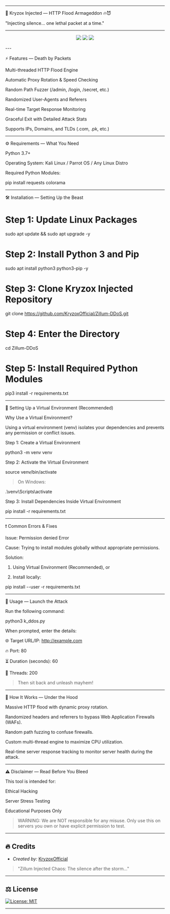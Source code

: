 


---

🚀 Kryzox Injected — HTTP Flood Armageddon 🔥😈

"Injecting silence... one lethal packet at a time."


---

<p align="center">
  <img src="https://img.shields.io/badge/Python-3.7+-blue?style=for-the-badge" />
  <img src="https://img.shields.io/badge/Platform-Linux-important?style=for-the-badge" />
  <img src="https://img.shields.io/badge/License-MIT-green?style=for-the-badge" />
</p>
---

⚡ Features — Death by Packets

Multi-threaded HTTP Flood Engine

Automatic Proxy Rotation & Speed Checking

Random Path Fuzzer (/admin, /login, /secret, etc.)

Randomized User-Agents and Referers

Real-time Target Response Monitoring

Graceful Exit with Detailed Attack Stats

Supports IPs, Domains, and TLDs (.com, .pk, etc.)



---

⚙ Requirements — What You Need

Python 3.7+

Operating System: Kali Linux / Parrot OS / Any Linux Distro

Required Python Modules:

pip install requests colorama



---

🛠 Installation — Setting Up the Beast

# Step 1: Update Linux Packages
sudo apt update && sudo apt upgrade -y

# Step 2: Install Python 3 and Pip
sudo apt install python3 python3-pip -y

# Step 3: Clone Kryzox Injected Repository
git clone https://github.com/KryzoxOfficial/Zillum-DDoS.git

# Step 4: Enter the Directory
cd Zillum-DDoS

# Step 5: Install Required Python Modules
pip3 install -r requirements.txt


---

🧩 Setting Up a Virtual Environment (Recommended)

Why Use a Virtual Environment?

Using a virtual environment (venv) isolates your dependencies and prevents any permission or conflict issues.

Step 1: Create a Virtual Environment

python3 -m venv venv

Step 2: Activate the Virtual Environment

source venv/bin/activate

> On Windows:

.\venv\Scripts\activate



Step 3: Install Dependencies Inside Virtual Environment

pip install -r requirements.txt


---

❗ Common Errors & Fixes

Issue: Permission denied Error

Cause: Trying to install modules globally without appropriate permissions.

Solution:

1. Using Virtual Environment (Recommended), or


2. Install locally:

pip install --user -r requirements.txt




---

🚀 Usage — Launch the Attack

Run the following command:

python3 k_ddos.py

When prompted, enter the details:

🌐 Target URL/IP: http://example.com

🔥 Port: 80

⏳ Duration (seconds): 60

🚀 Threads: 200


> Then sit back and unleash mayhem!




---

🧠 How It Works — Under the Hood

Massive HTTP flood with dynamic proxy rotation.

Randomized headers and referrers to bypass Web Application Firewalls (WAFs).

Random path fuzzing to confuse firewalls.

Custom multi-thread engine to maximize CPU utilization.

Real-time server response tracking to monitor server health during the attack.



---

⚠ Disclaimer — Read Before You Bleed

This tool is intended for:

Ethical Hacking

Server Stress Testing

Educational Purposes Only


> WARNING:
We are NOT responsible for any misuse.
Only use this on servers you own or have explicit permission to test.




---

## 🔥 Credits
- *Created by:* [KryzoxOfficial](https://github.com/KryzoxOfficial)

> "Zillum Injected Chaos: The silence after the storm..."

---

## ⚖ License
[![License: MIT](https://img.shields.io/badge/License-MIT-green?style=flat-square)](https://github.com/KryzoxOfficial/Zillum-DDoS/blob/main/LICENSE)



---

